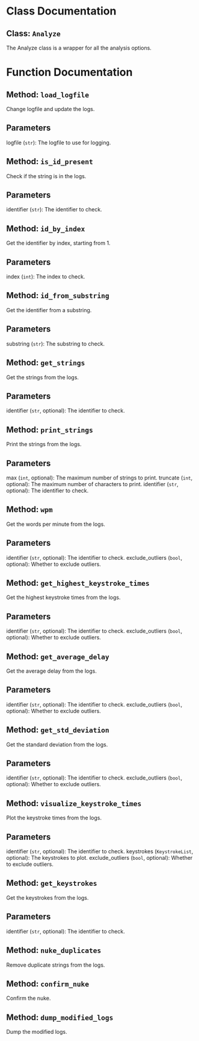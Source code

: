 # Class Documentation

## Class: `Analyze`
The Analyze class is a wrapper for all the analysis options.

# Function Documentation

## Method: `load_logfile`
Change logfile and update the logs.

Parameters
----------
logfile (`str`): The logfile to use for logging.

## Method: `is_id_present`
Check if the string is in the logs.

Parameters
----------
identifier (`str`): The identifier to check.

## Method: `id_by_index`
Get the identifier by index, starting from 1.

Parameters
----------
index (`int`): The index to check.

## Method: `id_from_substring`
Get the identifier from a substring.

Parameters
----------
substring (`str`): The substring to check.

## Method: `get_strings`
Get the strings from the logs.

Parameters
----------
identifier (`str`, optional): The identifier to check.

## Method: `print_strings`
Print the strings from the logs.

Parameters
----------
max (`int`, optional): The maximum number of strings to print.
truncate (`int`, optional): The maximum number of characters to print.
identifier (`str`, optional): The identifier to check.

## Method: `wpm`
Get the words per minute from the logs.

Parameters
----------
identifier (`str`, optional): The identifier to check.
exclude_outliers (`bool`, optional): Whether to exclude outliers.

## Method: `get_highest_keystroke_times`
Get the highest keystroke times from the logs.

Parameters
----------
identifier (`str`, optional): The identifier to check.
exclude_outliers (`bool`, optional): Whether to exclude outliers.

## Method: `get_average_delay`
Get the average delay from the logs.

Parameters
----------
identifier (`str`, optional): The identifier to check.
exclude_outliers (`bool`, optional): Whether to exclude outliers.

## Method: `get_std_deviation`
Get the standard deviation from the logs.

Parameters
----------
identifier (`str`, optional): The identifier to check.
exclude_outliers (`bool`, optional): Whether to exclude outliers.

## Method: `visualize_keystroke_times`
Plot the keystroke times from the logs.

Parameters
----------
identifier (`str`, optional): The identifier to check.
keystrokes (`KeystrokeList`, optional): The keystrokes to plot.
exclude_outliers (`bool`, optional): Whether to exclude outliers.

## Method: `get_keystrokes`
Get the keystrokes from the logs.

Parameters
----------
identifier (`str`, optional): The identifier to check.

## Method: `nuke_duplicates`
Remove duplicate strings from the logs.

## Method: `confirm_nuke`
Confirm the nuke.

## Method: `dump_modified_logs`
Dump the modified logs.


